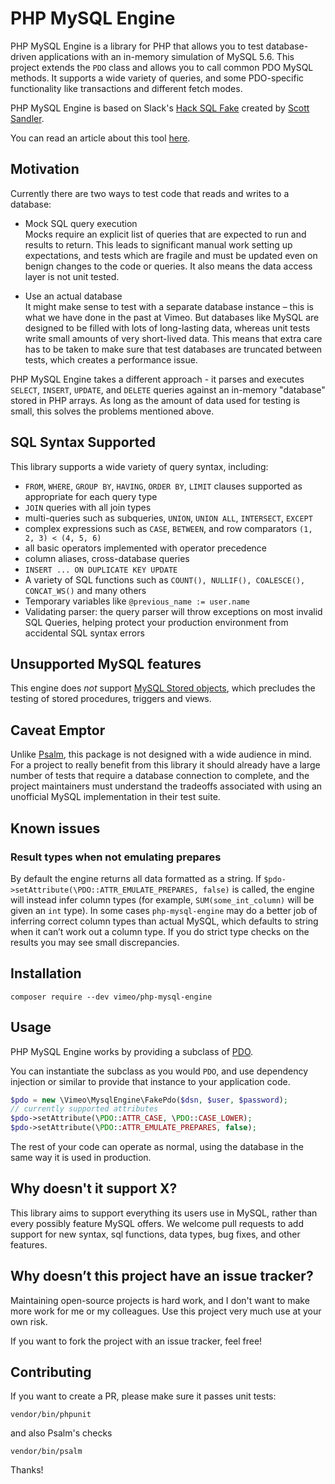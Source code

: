 # PHP MySQL Engine

PHP MySQL Engine is a library for PHP that allows you to test database-driven applications with an in-memory simulation of MySQL 5.6. This project extends the `PDO` class and allows you to call common PDO MySQL methods. It supports a wide variety of queries, and some PDO-specific functionality like transactions and different fetch modes.

PHP MySQL Engine is based on Slack's [Hack SQL Fake](https://github.com/slackhq/hack-sql-fake) created by [Scott Sandler](https://github.com/ssandler).

You can read an article about this tool [here](https://medium.com/vimeo-engineering-blog/the-great-pretender-faster-application-tests-with-mysql-simulation-26250f13d251).

## Motivation

Currently there are two ways to test code that reads and writes to a database:

- Mock SQL query execution<br/>
  Mocks require an explicit list of queries that are expected to run and results to return. This leads to significant manual work setting up expectations, and tests which are fragile and must be updated even on benign changes to the code or queries. It also means the data access layer is not unit tested.
  
- Use an actual database<br />
  It might make sense to test with a separate database instance – this is what we have done in the past at Vimeo. But databases like MySQL are designed to be filled with lots of long-lasting data, whereas unit tests write small amounts of very short-lived data. This means that extra care has to be taken to make sure that test databases are truncated between tests, which creates a performance issue.

PHP MySQL Engine takes a different approach - it parses and executes `SELECT`, `INSERT`, `UPDATE`, and `DELETE` queries against an in-memory "database" stored in PHP arrays. As long as the amount of data used for testing is small, this solves the problems mentioned above.

## SQL Syntax Supported

This library supports a wide variety of query syntax, including:

- `FROM`, `WHERE`, `GROUP BY`, `HAVING`, `ORDER BY`, `LIMIT` clauses supported as appropriate for each query type
- `JOIN` queries with all join types
- multi-queries such as subqueries, `UNION`, `UNION ALL`, `INTERSECT`, `EXCEPT`
- complex expressions such as `CASE`, `BETWEEN`, and row comparators `(1, 2, 3) < (4, 5, 6)`
- all basic operators implemented with operator precedence
- column aliases, cross-database queries
- `INSERT ... ON DUPLICATE KEY UPDATE`
- A variety of SQL functions such as `COUNT(), NULLIF(), COALESCE(), CONCAT_WS()` and many others
- Temporary variables like `@previous_name := user.name`
- Validating parser: the query parser will throw exceptions on most invalid SQL Queries, helping protect your production environment from accidental SQL syntax errors

## Unsupported MySQL features

This engine does _not_ support [MySQL Stored objects](https://dev.mysql.com/doc/refman/5.6/en/stored-objects.html), which precludes the testing of stored procedures, triggers and views.

## Caveat Emptor

Unlike [Psalm](https://github.com/vimeo/psalm), this package is not designed with a wide audience in mind. For a project to really benefit from this library it should already have a large number of tests that require a database connection to complete, and the project maintainers must understand the tradeoffs associated with using an unofficial MySQL implementation in their test suite.

## Known issues

### Result types when not emulating prepares

By default the engine returns all data formatted as a string. If `$pdo->setAttribute(\PDO::ATTR_EMULATE_PREPARES, false)` is called, the engine will instead infer column types (for example, `SUM(some_int_column)` will be given an `int` type). In some cases `php-mysql-engine` may do a better job of inferring correct column types than actual MySQL, which defaults to string when it can’t work out a column type. If you do strict type checks on the results you may see small discrepancies.

## Installation

```
composer require --dev vimeo/php-mysql-engine
```

## Usage

PHP MySQL Engine works by providing a subclass of [PDO](https://www.php.net/manual/en/class.pdo.php).

You can instantiate the subclass as you would `PDO`, and use dependency injection or similar to provide that instance to your application code.

```php
$pdo = new \Vimeo\MysqlEngine\FakePdo($dsn, $user, $password);
// currently supported attributes
$pdo->setAttribute(\PDO::ATTR_CASE, \PDO::CASE_LOWER);
$pdo->setAttribute(\PDO::ATTR_EMULATE_PREPARES, false);
```

The rest of your code can operate as normal, using the database in the same way it is used in production.

## Why doesn't it support X?

This library aims to support everything its users use in MySQL, rather than every possibly feature MySQL offers. We welcome pull requests to add support for new syntax, sql functions, data types, bug fixes, and other features.

## Why doesn’t this project have an issue tracker?

Maintaining open-source projects is hard work, and I don't want to make more work for me or my colleagues. Use this project very much use at your own risk.

If you want to fork the project with an issue tracker, feel free!

## Contributing

If you want to create a PR, please make sure it passes unit tests:

```
vendor/bin/phpunit
```

and also Psalm's checks

```
vendor/bin/psalm
```

Thanks!
